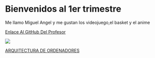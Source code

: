 # Bienvenidos al 1er trimestre
Me llamo Miguel Angel y me gustan los videojuego,el basket y el anime  

[Enlace Al GitHub Del Profesor](https://github.com/d-prieto?tab=overview&from=2021-07-01&to=2021-07-31)

![](https://avatars.githubusercontent.com/u/60569015?v=4)

[ARQUITECTURA DE ORDENADORES](https://github.com/miguelamgel1107/1er-trimestre-/blob/main/arquitectura%20de%20ordenadores.md)
